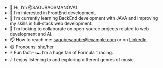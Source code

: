 - 👋 Hi, I’m @SAGUBAOSMANOVA1
- 👀 I’m interested in FrontEnd development.
- 🌱 I’m currently learning BackEnd development with JAVA and improving my skills in full-stack web development.
- 💞️ I’m looking to collaborate on open-source projects related to web development and AI.
- 📫 How to reach me: saqubesaqube@example.com or on [LinkedIn](https://www.linkedin.com/in/sagubaosmanova).
- 😄 Pronouns: she/her
- ⚡ Fun fact:- 🏎️ I’m a huge fan of Formula 1 racing.
- 🎶 I enjoy listening to and exploring different genres of music.

<!---
SAGUBAOSMANOVA1/SAGUBAOSMANOVA1 is a ✨ special ✨ repository because its `README.md` (this file) appears on your GitHub profile.
You can click the Preview link to take a look at your changes.
--->


